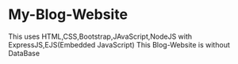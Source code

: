 # My-Blog-Website
This uses HTML,CSS,Bootstrap,JAvaScript,NodeJS with ExpressJS,EJS(Embedded JavaScript)
This Blog-Website is without DataBase
